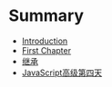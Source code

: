 # Summary

* [Introduction](README.md)
* [First Chapter](chapter1.md)
* [继承](继承.md)
* [JavaScript高级第四天](javascript高级第四天.md)

